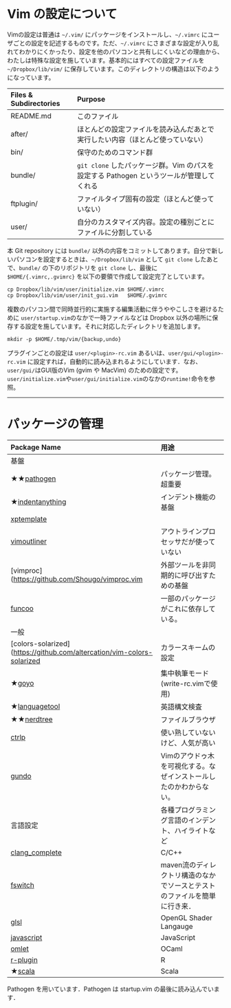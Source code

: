 # Vim の設定について

Vimの設定は普通は `~/.vim/` にパッケージをインストールし、`~/.vimrc` にユーザごとの設定を記述するものです。ただ、`~/.vimrc` にさまざまな設定が入り乱れてわかりにくかったり、設定を他のパソコンと共有しにくいなどの理由から、わたしは特殊な設定を施しています。基本的にはすべての設定ファイルを `~/Dropbox/lib/vim/` に保存しています。このディレクトリの構造は以下のようになっています。

| Files & Subdirectories | Purpose |
|:-----|:-----|
| README.md | このファイル |
| after/    | ほとんどの設定ファイルを読み込んだあとで実行したい内容（ほとんど使っていない） |
| bin/      | 保守のためのコマンド群 |
| bundle/   | `git clone` したパッケージ群。Vim のパスを設定する Pathogen というツールが管理してくれる |
| ftplugin/ | ファイルタイプ固有の設定（ほとんど使っていない） |
| user/     | 自分のカスタマイズ内容。設定の種別ごとにファイルに分割している |

本 Git repository には `bundle/` 以外の内容をコミットしてあります。自分で新しいパソコンを設定するときは、`~/Dropbox/lib/vim` として `git clone` したあとで、`bundle/` の下のリポジトリを `git clone` し、最後に `$HOME/{.vimrc,.gvimrc}` を以下の要領で作成して設定完了としています。

```
cp Dropbox/lib/vim/user/initialize.vim $HOME/.vimrc
cp Dropbox/lib/vim/user/init_gui.vim   $HOME/.gvimrc
```

複数のパソコン間で同時並行的に実施する編集活動に伴うややこしさを避けるために `user/startup.vim`のなかで一時ファイルなどは Dropbox 以外の場所に保存する設定を施しています。それに対応したディレクトリを追加します。

```
mkdir -p $HOME/.tmp/vim/{backup,undo}
```

プラグインごとの設定は `user/<plugin>-rc.vim` あるいは、`user/gui/<plugin>-rc.vim` に設定すれば，自動的に読み込まれるようにしています．なお、`user/gui/`はGUI版のVim (gvim や MacVim) のための設定です。`user/initialize.vim`や`user/gui/initialize.vim`のなかの`runtime!`命令を参照。

-----
# パッケージの管理

| Package Name     | 用途
|:-----------------|:------------------------------------------------------|
| 基盤 | |
| ★★[pathogen](https://github.com/tpope/vim-pathogen.git) | パッケージ管理。超重要 |
| ★[indentanything](https://github.com:vim-scripts/IndentAnything.git) | インデント機能の基盤 |
| [xptemplate](https://github.com/drmingdrmer/xptemplate.git) |
| [vimoutliner](https://github.com:vim-scripts/VimOutliner.git) | アウトラインプロセッサだが使っていない
| [vimproc](https://github.com/Shougo/vimproc.vim | 外部ツールを非同期的に呼び出すための基盤
| [funcoo](https://github.com/rizzatti/funcoo.vim.git) | 一部のパッケージがこれに依存している。
| 一般             | |
| [colors-solarized](https://github.com/altercation/vim-colors-solarized | カラースキームの設定 |
| ★[goyo](https://github.com/junegunn/goyo.vim.git) | 集中執筆モード (write-rc.vimで使用)
| ★[languagetool](https://github.com:vim-scripts/LanguageTool.git) | 英語構文検査 |
| ★★[nerdtree](https://github.com/scrooloose/nerdtree.git) | ファイルブラウザ |
| [ctrlp](https://github.com/kien/ctrlp.vim.git) | 使い熟していないけど、人気が高い |
| [gundo](https://github.com/sjl/gundo.vim.git) | Vimのアウドゥ木を可視化する。なぜインストールしたのかわからない。
| 言語設定         | 各種プログラミング言語のインデント、ハイライトなど |
| [clang_complete](https://github.com:Rip-Rip/clang_complete.git) | C/C++ |
| [fswitch](https://github.com/derekwyatt/vim-fswitch.git) | maven流のディレクトリ構造のなかでソースとテストのファイルを簡単に行き来． |
| [glsl](https://github.com/beyondmarc/glsl.vim.git) | OpenGL Shader Langauge |
| [javascript](https://github.com/pangloss/vim-javascript.git) | JavaScript |
| [omlet](https://github.com:vim-scripts/omlet.vim.git) | OCaml |
| [r-plugin](https://github.com:vim-scripts/Vim-R-plugin.git) | R |
| ★[scala](https://github.com/derekwyatt/vim-scala.git) | Scala |

Pathogen を用いています．Pathogen は startup.vim の最後に読み込んでいます．
